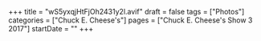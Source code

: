 +++
title = "wS5yxqjHtFjOh2431y2l.avif"
draft = false
tags = ["Photos"]
categories = ["Chuck E. Cheese's"]
pages = ["Chuck E. Cheese's Show 3 2017"]
startDate = ""
+++
